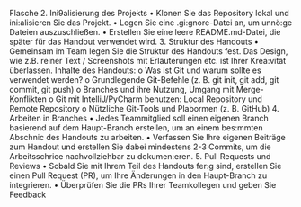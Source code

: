 Flasche
2. Ini9alisierung des Projekts
   • Klonen Sie das Repository lokal und ini:alisieren Sie das Projekt.
   • Legen Sie eine .gi:gnore-Datei an, um unnö:ge Dateien auszuschließen.
   • Erstellen Sie eine leere README.md-Datei, die später für das Handout verwendet wird.
3. Struktur des Handouts
   • Gemeinsam im Team legen Sie die Struktur des Handouts fest. Das Design, wie z.B. reiner Text /
   Screenshots mit Erläuterungen etc. ist Ihrer Krea:vität überlassen. Inhalte des Handouts:
   o Was ist Git und warum sollte es verwendet werden?
   o Grundlegende Git-Befehle (z. B. git init, git add, git commit, git push)
   o Branches und ihre Nutzung, Umgang mit Merge-Konflikten
   o Git mit IntelliJ/PyCharm benutzen: Local Repository und Remote Repository
   o Nützliche Git-Tools und Plabormen (z. B. GitHub)
4. Arbeiten in Branches
   • Jedes Teammitglied soll einen eigenen Branch basierend auf dem Haupt-Branch erstellen, um an einem
   bes:mmten Abschnic des Handouts zu arbeiten.
   • Verfassen Sie Ihre eigenen Beiträge zum Handout und erstellen Sie dabei mindestens 2-3 Commits, um
   die Arbeitsschrice nachvollziehbar zu dokumen:eren.
5. Pull Requests und Reviews
   • Sobald Sie mit Ihrem Teil des Handouts fer:g sind, erstellen Sie einen Pull Request (PR), um Ihre
   Änderungen in den Haupt-Branch zu integrieren.
   • Überprüfen Sie die PRs Ihrer Teamkollegen und geben Sie Feedback
